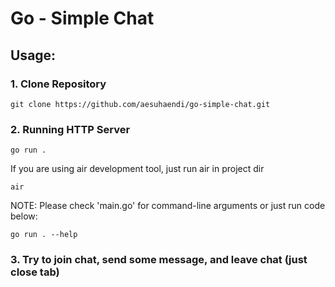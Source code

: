 # Go - Simple Chat

## Usage:

### 1. Clone Repository
```
git clone https://github.com/aesuhaendi/go-simple-chat.git
```

### 2. Running HTTP Server
```
go run .
```
If you are using air development tool, just run air in project dir
```
air
```
NOTE: Please check 'main.go' for command-line arguments or just run code below:
```
go run . --help
```

### 3. Try to join chat, send some message, and leave chat (just close tab)